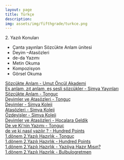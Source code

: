 ```yaml
---
layout: page
title: Türkçe
description: 
img: assets/img/fifthgrade/turkce.png
---
```


<div class="row">
    <div class="col-sm mt-3 mt-md-0">
            2. Yazılı Konuları<br/>
            <ul>
                <li>Çanta yayınları Sözcükte Anlam ünitesi</li>
                <li>Deyim –Atasözleri </li>
                <li>de-da Yazımı </li>
                <li>Metin Okuma </li>
                <li>Kompozisyon </li>
                <li>Görsel Okuma</li>
            </ul>
    </div>
</div>

<div class="row">
    <div class="col-sm mt-3 mt-md-0">
            <a href="https://www.youtube.com/watch?v=INl8OI_DcGk" target="_blank">
                Sözcükte Anlam - Umut Öncül Akademi
            </a>
    </div>
</div>

<div class="row">
    <div class="col-sm mt-3 mt-md-0">
            <a href="https://vimeo.com/417101045" target="_blank">
                Eş anlam, zıt anlam, eş sesli sözcükler - Simya Yayınları
            </a>
    </div>
</div>

<div class="row">
    <div class="col-sm mt-3 mt-md-0">
            <a href="https://www.youtube.com/watch?v=V1yM6mgguW8" target="_blank">
                Sözcükte Anlam - Tonguç
            </a>
    </div>
</div>

<div class="row">
    <div class="col-sm mt-3 mt-md-0">
            <a href="https://www.youtube.com/watch?v=eWvZiHbXvU8" target="_blank">
                Deyimler ve Atasözleri - Tonguç
            </a>
    </div>
</div>

<div class="row">
    <div class="col-sm mt-3 mt-md-0">
            <a href="https://vimeo.com/404759279" target="_blank">
                Deyimler - Simya Koleji
            </a>
    </div>
</div>

<div class="row">
    <div class="col-sm mt-3 mt-md-0">
            <a href="https://vimeo.com/406913351" target="_blank">
                Atasözleri - Simya Koleji
            </a>
    </div>
</div>

<div class="row">
    <div class="col-sm mt-3 mt-md-0">
            <a href="https://vimeo.com/406913220" target="_blank">
                Özdeyişler - Simya Koleji
            </a>
    </div>
</div>

<div class="row">
    <div class="col-sm mt-3 mt-md-0">
            <a href="https://www.youtube.com/watch?v=jlbgyv8hs1E" target="_blank">
                Deyimler ve Atasözleri - Hocalara Geldik
            </a>
    </div>
</div>

<div class="row">
    <div class="col-sm mt-3 mt-md-0">
            <a href="https://www.youtube.com/watch?v=KdcXFIHtsLQ" target="_blank">
                De ve Ki'nin Yazımı - Tonguç
            </a>
    </div>
</div>

<div class="row">
    <div class="col-sm mt-3 mt-md-0">
            <a href="https://www.youtube.com/watch?v=1ofJ-1ywbh8" target="_blank">
                de ve ki nasıl yazılır ? - Hundred Points
            </a>
    </div>
</div>

<div class="row">
    <div class="col-sm mt-3 mt-md-0">            
            <a href="https://www.youtube.com/watch?v=CkCvVJJsVeA" target="_blank">
                1.dönem 2.Yazılı Hazırlık - Tonguç
            </a>
    </div>
</div>

<div class="row">
    <div class="col-sm mt-3 mt-md-0">
            <a href="https://www.youtube.com/watch?v=tCuzlx4IY-o" target="_blank">
                1.dönem 2.Yazılı Hazırlık - Hundred Points
            </a>
    </div>
</div>

<div class="row">
    <div class="col-sm mt-3 mt-md-0">
            <a href="https://www.youtube.com/watch?v=lJsknZ7v_M4" target="_blank">
                1.dönem 2.Yazılı Hazırlık - Yazılıya Hazır Mısın?
            </a>
    </div>
</div>

<div class="row">
    <div class="col-sm mt-3 mt-md-0">
            <a href="https://www.youtube.com/watch?v=3j3X1rnDvRQ" target="_blank">
                1.dönem 2.Yazılı Hazırlık - Bulbulogretmen
            </a>
    </div>
</div>
      